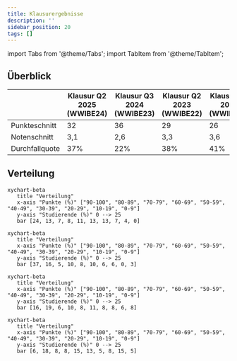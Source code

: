 ```yaml
---
title: Klausurergebnisse
description: ''
sidebar_position: 20
tags: []
---
```


import Tabs from '@theme/Tabs'; import TabItem from '@theme/TabItem';

## Überblick

|                | Klausur Q2 2025 (WWIBE24) | Klausur Q3 2024 (WWIBE23) | Klausur Q2 2023 (WWIBE22) | Klausur Q3 2022 (WWIBE21) | Durchschnitt |
| -------------- | ------------------------- | ------------------------- | ------------------------- | ------------------------- | ------------ |
| Punkteschnitt  | 32                        | 36                        | 29                        | 26                        | 31           |
| Notenschnitt   | 3,1                       | 2,6                       | 3,3                       | 3,6                       | 3,2          |
| Durchfallquote | 37%                       | 22%                       | 38%                       | 41%                       | 35%          |

## Verteilung

<Tabs>
  <TabItem value="wwibe24" label="Klausur Q2 2025" default>

```mermaid
xychart-beta
   title "Verteilung"
   x-axis "Punkte (%)" ["90-100", "80-89", "70-79", "60-69", "50-59", "40-49", "30-39", "20-29", "10-19", "0-9"]
   y-axis "Studierende (%)" 0 --> 25
   bar [24, 13, 7, 8, 11, 13, 13, 7, 4, 0]
```

  </TabItem>
  <TabItem value="wwibe23" label="Klausur Q3 2024">

```mermaid
xychart-beta
   title "Verteilung"
   x-axis "Punkte (%)" ["90-100", "80-89", "70-79", "60-69", "50-59", "40-49", "30-39", "20-29", "10-19", "0-9"]
   y-axis "Studierende (%)" 0 --> 25
   bar [37, 16, 5, 10, 8, 10, 6, 6, 0, 3]
```

  </TabItem>
  <TabItem value="wwibe22" label="Klausur Q2 2023">

```mermaid
xychart-beta
   title "Verteilung"
   x-axis "Punkte (%)" ["90-100", "80-89", "70-79", "60-69", "50-59", "40-49", "30-39", "20-29", "10-19", "0-9"]
   y-axis "Studierende (%)" 0 --> 25
   bar [16, 19, 6, 10, 8, 11, 8, 8, 6, 8]
```

  </TabItem>
  <TabItem value="wwibe21" label="Klausur Q3 2022">

```mermaid
xychart-beta
   title "Verteilung"
   x-axis "Punkte (%)" ["90-100", "80-89", "70-79", "60-69", "50-59", "40-49", "30-39", "20-29", "10-19", "0-9"]
   y-axis "Studierende (%)" 0 --> 25
   bar [6, 18, 8, 8, 15, 13, 5, 8, 15, 5]
```

  </TabItem>
</Tabs>
